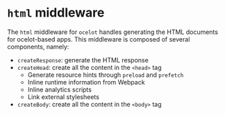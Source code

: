 # `html` middleware

The `html` middleware for `ocelot` handles generating the HTML documents for
ocelot-based apps. This middleware is composed of several components, namely:

- `createResponse`: generate the HTML response
- `createHead`: create all the content in the `<head>` tag
  - Generate resource hints through `preload` and `prefetch`
  - Inline runtime information from Webpack
  - Inline analytics scripts
  - Link external stylesheets
- `createBody`: create all the content in the `<body>` tag
